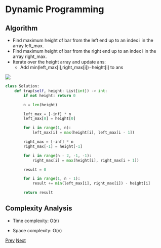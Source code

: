 # Dynamic Programming

## Algorithm

* Find maximum height of bar from the left end up to an index i in the array left_max.
* Find maximum height of bar from the right end up to an index i in the array right_max.
* Iterate over the height array and update ans:
    * Add min(left_max[i],right_max[i])−height[i] to ans

![](1.png)

```python
class Solution:
    def trap(self, height: List[int]) -> int:
        if not height: return 0

        n = len(height)

        left_max = [-inf] * n
        left_max[0] = height[0]

        for i in range(1, n):
            left_max[i] = max(height[i], left_max[i - 1])

        right_max = [-inf] * n
        right_max[-1] = height[-1]

        for i in range(n - 2, -1, -1):
            right_max[i] = max(height[i], right_max[i + 1])

        result = 0

        for i in range(1, n - 1):
            result += min(left_max[i], right_max[i]) - height[i]

        return result
```

## Complexity Analysis

* Time complexity: O(n)

* Space complexity: O(n)

[Prev](solution1.md) [Next](solution3.md)